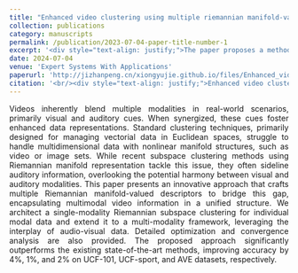 ```yaml
---
title: "Enhanced video clustering using multiple riemannian manifold-valued descriptors and audio-visual information"
collection: publications
category: manuscripts
permalink: /publication/2023-07-04-paper-title-number-1
excerpt: '<div style="text-align: justify;">The paper proposes a method using multiple Riemannian manifold - valued descriptors and audio - visual information for video clustering, including single - and multi - modality approaches, and shows its superiority over existing methods through experiments.</div>'
date: 2024-07-04
venue: 'Expert Systems With Applications'
paperurl: 'http://jizhanpeng.cn/xiongyujie.github.io/files/Enhanced_video_clustering_using_multiple_riemannian_manifold-valued_descriptors_and_audio-visual_information.pdf'
citation: '<br/><div style="text-align: justify;">Enhanced video clustering using multiple riemannian manifold-valued descriptors and audio-visual information, W. Hu, H. Zhan*, Y. Tian, Y.-J. Xiong and Y. Lu, Expert Systems with Applications, 2024, 246: 123099</div>'
---
```


<div style="text-align: justify;">Videos inherently blend multiple modalities in real-world scenarios, primarily visual and auditory cues. When synergized, these cues foster enhanced data representations. Standard clustering techniques, primarily designed for managing vectorial data in Euclidean spaces, struggle to handle multidimensional data with nonlinear manifold structures, such as video or image sets. While recent subspace clustering methods using Riemannian manifold representation tackle this issue, they often sideline auditory information, overlooking the potential harmony between visual and auditory modalities. This paper presents an innovative approach that crafts multiple Riemannian manifold-valued descriptors to bridge this gap, encapsulating multimodal video information in a unified structure. We architect a single-modality Riemannian subspace clustering for individual modal data and extend it to a multi-modality framework, leveraging the interplay of audio-visual data. Detailed optimization and convergence analysis are also provided. The proposed approach significantly outperforms the existing state-of-the-art methods, improving accuracy by 4%, 1%, and 2% on UCF-101, UCF-sport, and AVE datasets, respectively.</div>

<br/>
